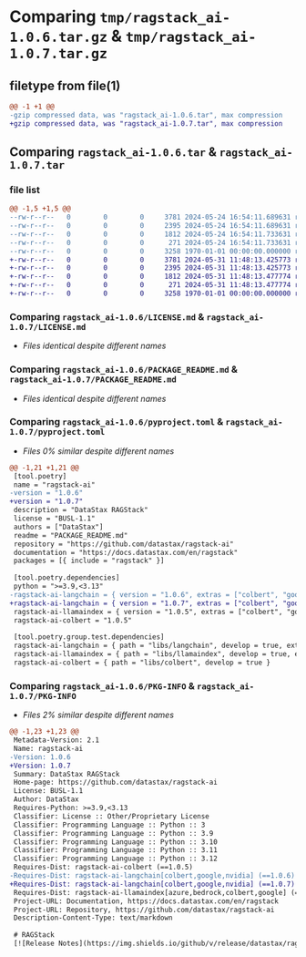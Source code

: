 # Comparing `tmp/ragstack_ai-1.0.6.tar.gz` & `tmp/ragstack_ai-1.0.7.tar.gz`

## filetype from file(1)

```diff
@@ -1 +1 @@
-gzip compressed data, was "ragstack_ai-1.0.6.tar", max compression
+gzip compressed data, was "ragstack_ai-1.0.7.tar", max compression
```

## Comparing `ragstack_ai-1.0.6.tar` & `ragstack_ai-1.0.7.tar`

### file list

```diff
@@ -1,5 +1,5 @@
--rw-r--r--   0        0        0     3781 2024-05-24 16:54:11.689631 ragstack_ai-1.0.6/LICENSE.md
--rw-r--r--   0        0        0     2395 2024-05-24 16:54:11.689631 ragstack_ai-1.0.6/PACKAGE_README.md
--rw-r--r--   0        0        0     1812 2024-05-24 16:54:11.733631 ragstack_ai-1.0.6/pyproject.toml
--rw-r--r--   0        0        0      271 2024-05-24 16:54:11.733631 ragstack_ai-1.0.6/ragstack/__init__.py
--rw-r--r--   0        0        0     3258 1970-01-01 00:00:00.000000 ragstack_ai-1.0.6/PKG-INFO
+-rw-r--r--   0        0        0     3781 2024-05-31 11:48:13.425773 ragstack_ai-1.0.7/LICENSE.md
+-rw-r--r--   0        0        0     2395 2024-05-31 11:48:13.425773 ragstack_ai-1.0.7/PACKAGE_README.md
+-rw-r--r--   0        0        0     1812 2024-05-31 11:48:13.477774 ragstack_ai-1.0.7/pyproject.toml
+-rw-r--r--   0        0        0      271 2024-05-31 11:48:13.477774 ragstack_ai-1.0.7/ragstack/__init__.py
+-rw-r--r--   0        0        0     3258 1970-01-01 00:00:00.000000 ragstack_ai-1.0.7/PKG-INFO
```

### Comparing `ragstack_ai-1.0.6/LICENSE.md` & `ragstack_ai-1.0.7/LICENSE.md`

 * *Files identical despite different names*

### Comparing `ragstack_ai-1.0.6/PACKAGE_README.md` & `ragstack_ai-1.0.7/PACKAGE_README.md`

 * *Files identical despite different names*

### Comparing `ragstack_ai-1.0.6/pyproject.toml` & `ragstack_ai-1.0.7/pyproject.toml`

 * *Files 0% similar despite different names*

```diff
@@ -1,21 +1,21 @@
 [tool.poetry]
 name = "ragstack-ai"
-version = "1.0.6"
+version = "1.0.7"
 description = "DataStax RAGStack"
 license = "BUSL-1.1"
 authors = ["DataStax"]
 readme = "PACKAGE_README.md"
 repository = "https://github.com/datastax/ragstack-ai"
 documentation = "https://docs.datastax.com/en/ragstack"
 packages = [{ include = "ragstack" }]
 
 [tool.poetry.dependencies]
 python = ">=3.9,<3.13"
-ragstack-ai-langchain = { version = "1.0.6", extras = ["colbert", "google", "nvidia"] }
+ragstack-ai-langchain = { version = "1.0.7", extras = ["colbert", "google", "nvidia"] }
 ragstack-ai-llamaindex = { version = "1.0.5", extras = ["colbert", "google", "azure", "bedrock"] }
 ragstack-ai-colbert = "1.0.5"
 
 [tool.poetry.group.test.dependencies]
 ragstack-ai-langchain = { path = "libs/langchain", develop = true, extras = ["colbert", "google", "nvidia"] }
 ragstack-ai-llamaindex = { path = "libs/llamaindex", develop = true, extras = ["colbert", "google", "azure", "bedrock"] }
 ragstack-ai-colbert = { path = "libs/colbert", develop = true }
```

### Comparing `ragstack_ai-1.0.6/PKG-INFO` & `ragstack_ai-1.0.7/PKG-INFO`

 * *Files 2% similar despite different names*

```diff
@@ -1,23 +1,23 @@
 Metadata-Version: 2.1
 Name: ragstack-ai
-Version: 1.0.6
+Version: 1.0.7
 Summary: DataStax RAGStack
 Home-page: https://github.com/datastax/ragstack-ai
 License: BUSL-1.1
 Author: DataStax
 Requires-Python: >=3.9,<3.13
 Classifier: License :: Other/Proprietary License
 Classifier: Programming Language :: Python :: 3
 Classifier: Programming Language :: Python :: 3.9
 Classifier: Programming Language :: Python :: 3.10
 Classifier: Programming Language :: Python :: 3.11
 Classifier: Programming Language :: Python :: 3.12
 Requires-Dist: ragstack-ai-colbert (==1.0.5)
-Requires-Dist: ragstack-ai-langchain[colbert,google,nvidia] (==1.0.6)
+Requires-Dist: ragstack-ai-langchain[colbert,google,nvidia] (==1.0.7)
 Requires-Dist: ragstack-ai-llamaindex[azure,bedrock,colbert,google] (==1.0.5)
 Project-URL: Documentation, https://docs.datastax.com/en/ragstack
 Project-URL: Repository, https://github.com/datastax/ragstack-ai
 Description-Content-Type: text/markdown
 
 # RAGStack
 [![Release Notes](https://img.shields.io/github/v/release/datastax/ragstack-ai.svg)](https://github.com/datastax/ragstack-ai/releases)
```

